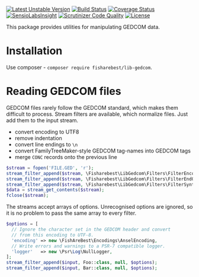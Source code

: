 [![Latest Unstable Version](https://poser.pugx.org/fisharebest/lib-gedcom/v/unstable)](https://packagist.org/packages/fisharebest/lib-gedcom)
[![Build Status](https://travis-ci.org/fisharebest/lib-gedcom.svg?branch=master)](https://travis-ci.org/fisharebest/lib-gedcom)
[![Coverage Status](https://coveralls.io/repos/github/fisharebest/lib-gedcom/badge.svg)](https://coveralls.io/github/fisharebest/lib-gedcom)
[![SensioLabsInsight](https://insight.sensiolabs.com/projects/8b3e806f-ab51-40c2-81fa-ac896c1bcd8a/mini.png)](https://insight.sensiolabs.com/projects/8b3e806f-ab51-40c2-81fa-ac896c1bcd8a)
[![Scrutinizer Code Quality](https://scrutinizer-ci.com/g/fisharebest/lib-gedcom/badges/quality-score.png?b=master)](https://scrutinizer-ci.com/g/fisharebest/lib-gedcom/?branch=master)
[![License](https://poser.pugx.org/fisharebest/lib-gedcom/license)](https://packagist.org/packages/fisharebest/lib-gedcom)

This package provides utilities for manipulating GEDCOM data.

# Installation

Use composer - `composer require fisharebest/lib-gedcom`.

# Reading GEDCOM files

GEDCOM files rarely follow the GEDCOM standard, which makes them
difficult to process.  Stream filters are available, which normalize
files.  Just add them to the input stream.

* convert encoding to UTF8
* remove indentation
* convert line endings to `\n`
* convert FamilyTreeMaker-style GEDCOM tag-names into GEDCOM tags
* merge `CONC` records onto the previous line

```php
$stream = fopen('FILE.GED', 'r');
stream_filter_append($stream, \Fisharebest\LibGedcom\Filters\FilterEncoding::class);  // Convert to UTF-8
stream_filter_append($stream, \Fisharebest\LibGedcom\Filters\FilterEndOfLine::class); // Convert to \n
stream_filter_append($stream, \Fisharebest\LibGedcom\Filters\FilterSyntax::class);    // Spaces, etc.
$data = stream_get_contents($stream);
fclose($stream);
```

The streams accept arrays of options.  Unrecognised options are ignored,
so it is no problem to pass the same array to every filter.

```php
$options = [
  // Ignore the character set in the GEDCOM header and convert
  // from this encoding to UTF-8.
  'encoding' => new \FishAreBest\Encodings\AnselEncoding,
  // Write errors and warnings to a PSR-7 compatible logger.
  'logger'   => new \Psr\Log\NullLogger,
];
stream_filter_append($input, Foo::class, null, $options);
stream_filter_append($input, Bar::class, null, $options);
```

